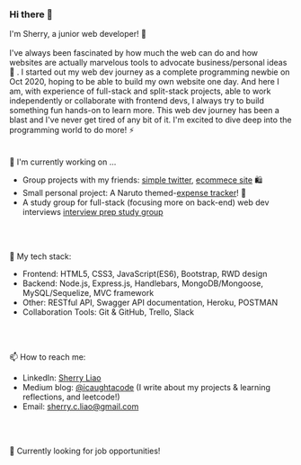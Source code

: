 ### Hi there 👋

I'm Sherry, a junior web developer! :beers: </br>
</br>
I've always been fascinated by how much the web can do and how websites are actually marvelous tools to advocate business/personal ideas :star_struck: . I started out my web dev journey as a complete programming newbie on Oct 2020, hoping to be able to build my own website one day. And here I am, with experience of full-stack and split-stack projects, able to work independently or collaborate with frontend devs, I always try to build something fun hands-on to learn more. This web dev journey has been a blast and I've never get tired of any bit of it. I'm excited to dive deep into the programming world to do more! ⚡  </br> 
</br>
</br>
🔭  I'm currently working on ...
-  Group projects with my friends: [simple twitter](https://github.com/sherryliao21/simple-twitter-api), [ecommece site](https://github.com/sherryliao21/ecommerce-site) 🛍️
-  Small personal project: A Naruto themed-[expense tracker](https://github.com/sherryliao21/expense-tracker-tailwindcss)! :frog:
-  A study group for full-stack (focusing more on back-end) web dev interviews [interview prep study group](https://github.com/sherryliao21/interview-prep-study-group)
</br>
</br>

🌱  My tech stack:
-  Frontend: HTML5, CSS3, JavaScript(ES6), Bootstrap, RWD design
-  Backend: Node.js, Express.js, Handlebars, MongoDB/Mongoose, MySQL/Sequelize, MVC framework
-  Other: RESTful API, Swagger API documentation, Heroku, POSTMAN
-  Collaboration Tools: Git & GitHub, Trello, Slack
</br>
</br>

📫  How to reach me: 
-  LinkedIn: [Sherry Liao](https://www.linkedin.com/in/sherrycliao/)
-  Medium blog: [@icaughtacode](https://icaughtacode.medium.com/)  (I write about my projects & learning reflections, and leetcode!)
-  Email: sherry.c.liao@gmail.com
</br>
</br>

💬  Currently looking for job opportunities! 
